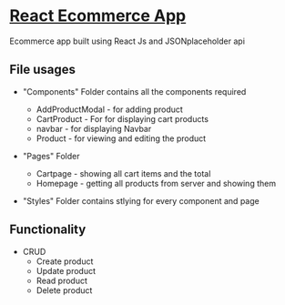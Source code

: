 # [React Ecommerce App](https://fanciful-lamington-8d8ff2.netlify.app/)

Ecommerce app built using React Js and JSONplaceholder api

## File usages

- "Components" Folder contains all the components required

  - AddProductModal - for adding product
  - CartProduct - For for displaying cart products
  - navbar - for displaying Navbar
  - Product - for viewing and editing the product

- "Pages" Folder

  - Cartpage - showing all cart items and the total
  - Homepage - getting all products from server and showing them

- "Styles" Folder contains stlying for every component and page

## Functionality

- CRUD
  - Create product
  - Update product
  - Read product
  - Delete product

